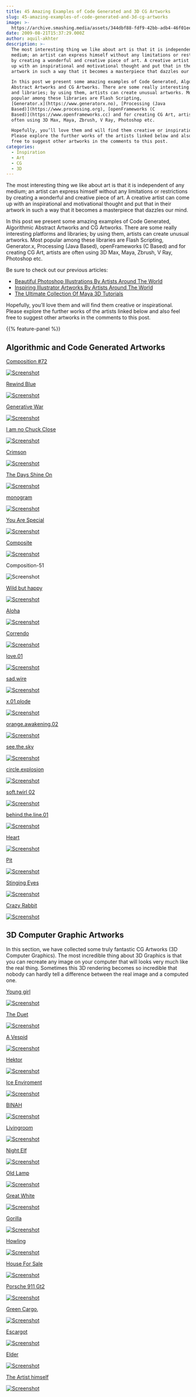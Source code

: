 ```yaml
---
title: 45 Amazing Examples of Code Generated and 3D CG Artworks
slug: 45-amazing-examples-of-code-generated-and-3d-cg-artworks
image: >-
  https://archive.smashing.media/assets/344dbf88-fdf9-42bb-adb4-46f01eedd629/dc23db6e-280a-4d72-a3a1-c7df1921f3ae/illustrator-artworks-showcase-112.jpg
date: 2009-08-21T15:37:29.000Z
author: aquil-akhter
description: >-
  The most interesting thing we like about art is that it is independent of any
  medium; an artist can express himself without any limitations or restrictions
  by creating a wonderful and creative piece of art. A creative artist can come
  up with an inspirational and motivational thought and put that in their
  artwork in such a way that it becomes a masterpiece that dazzles our mind.

  In this post we present some amazing examples of Code Generated, Algorithmic
  Abstract Artworks and CG Artworks. There are some really interesting platforms
  and libraries; by using them, artists can create unusual artworks. Most
  popular among these libraries are Flash Scripting,
  [Generator.x](https://www.generatorx.no), [Processing (Java
  Based)](https://www.processing.org), [openFrameworks (C
  Based)](https://www.openframeworks.cc) and for creating CG Art, artists are
  often using 3D Max, Maya, Zbrush, V Ray, Photoshop etc.

  Hopefully, you’ll love them and will find them creative or inspirational.
  Please explore the further works of the artists linked below and also feel
  free to suggest other artworks in the comments to this post.
categories:
  - Inspiration
  - Art
  - CG
  - 3D
---
```

The most interesting thing we like about art is that it is independent of any medium; an artist can express himself without any limitations or restrictions by creating a wonderful and creative piece of art. A creative artist can come up with an inspirational and motivational thought and put that in their artwork in such a way that it becomes a masterpiece that dazzles our mind.

In this post we present some amazing examples of Code Generated, Algorithmic Abstract Artworks and CG Artworks. There are some really interesting platforms and libraries; by using them, artists can create unusual artworks. Most popular among these libraries are Flash Scripting, Generator.x, Processing (Java Based), openFrameworks (C Based) and for creating CG Art, artists are often using 3D Max, Maya, Zbrush, V Ray, Photoshop etc.

Be sure to check out our previous articles:

*   [Beautiful Photoshop Illustrations By Artists Around The World](https://www.smashingmagazine.com/2009/11/100-photoshop-illustrations-by-artists-around-the-world/)
*   [Inspiring Illustrator Artworks By Artists Around The World](https://www.smashingmagazine.com/2010/03/100-beautiful-illustrator-artworks-by-artists-around-the-world/)
*   [The Ultimate Collection Of Maya 3D Tutorials](https://www.smashingmagazine.com/2009/08/the-ultimate-collection-of-maya-3d-tutorials/)

Hopefully, you’ll love them and will find them creative or inspirational. Please explore the further works of the artists linked below and also feel free to suggest other artworks in the comments to this post.

{{% feature-panel %}}

## Algorithmic and Code Generated Artworks

<a href="https://www.flickr.com/photos/gunderson/3672408946/in/set-72157604969557101/">Composition #72</a>

[![Screenshot](https://archive.smashing.media/assets/344dbf88-fdf9-42bb-adb4-46f01eedd629/e0f9f51a-a311-4ad1-be9f-97532b4e04f2/1.jpg)](https://www.flickr.com/photos/gunderson/3672408946/in/set-72157604969557101/)

<a href="https://www.flickr.com/photos/markknol/3400303044/in/pool-39443901273@N01">Rewind Blue</a>

[![Screenshot](https://archive.smashing.media/assets/344dbf88-fdf9-42bb-adb4-46f01eedd629/ac329f00-e726-4655-b4c7-58a2dc8ae5b0/3.jpg)](https://www.flickr.com/photos/markknol/3400303044/in/pool-39443901273@N01)

<a href="https://www.flickr.com/photos/markknol/3399494805/in/pool-39443901273@N01">Generative War</a>

[![Screenshot](https://archive.smashing.media/assets/344dbf88-fdf9-42bb-adb4-46f01eedd629/b25ce8a0-7601-4dc8-8307-20d16a5ac499/4.jpg)](https://www.flickr.com/photos/markknol/3399494805/in/pool-39443901273@N01)

<a href="https://www.flickr.com/photos/gunderson/3345620341/">I am no Chuck Close</a>

[![Screenshot](https://archive.smashing.media/assets/344dbf88-fdf9-42bb-adb4-46f01eedd629/53ea56c6-4560-4c57-850c-038f70146c4e/7.jpg)](https://www.flickr.com/photos/gunderson/3345620341/)

<a href="https://www.flickr.com/photos/natzke/3750536788/in/pool-generatorx">Crimson</a>

[![Screenshot](https://archive.smashing.media/assets/344dbf88-fdf9-42bb-adb4-46f01eedd629/26a280c5-00a9-4924-9b09-5a8e4f5f0049/11.jpg)](https://www.flickr.com/photos/natzke/3750536788/in/pool-generatorx)

<a href="https://www.flickr.com/photos/gunderson/3438590604/">The Days Shine On</a>

[![Screenshot](https://archive.smashing.media/assets/344dbf88-fdf9-42bb-adb4-46f01eedd629/7d4670d2-a3af-42ad-a049-e4e0956cdcda/16.jpg)](https://www.flickr.com/photos/gunderson/3438590604/)

<a href="https://www.flickr.com/photos/gunderson/3110185182/in/set-72157604969557101/">monogram</a>

[![Screenshot](https://archive.smashing.media/assets/344dbf88-fdf9-42bb-adb4-46f01eedd629/15646412-cc3d-4f74-ad11-07dc86b16a7a/17.jpg)](https://www.flickr.com/photos/gunderson/3110185182/in/set-72157604969557101/)

<a href="https://www.flickr.com/photos/gunderson/3069908919/in/set-72157604969557101/">You Are Special</a>

[![Screenshot](https://archive.smashing.media/assets/344dbf88-fdf9-42bb-adb4-46f01eedd629/96dc35d4-5651-438b-a562-a2f450153ba4/18.jpg)](https://www.flickr.com/photos/gunderson/3069908919/in/set-72157604969557101/)

<a href="https://www.flickr.com/photos/gunderson/3374874774/">Composite</a>

[![Screenshot](https://archive.smashing.media/assets/344dbf88-fdf9-42bb-adb4-46f01eedd629/abd26807-f770-4d4c-82c2-80343c63bbb2/19.jpg)](https://www.flickr.com/photos/gunderson/3374874774/)

Composition-51

![Screenshot](https://archive.smashing.media/assets/344dbf88-fdf9-42bb-adb4-46f01eedd629/4f87af39-090c-476f-9c07-59493175ce93/20.jpg)

<a href="https://www.flickr.com/photos/markknol/3248791904/">Wild but happy</a>

[![Screenshot](https://archive.smashing.media/assets/344dbf88-fdf9-42bb-adb4-46f01eedd629/ad6e5602-e96f-4b04-8027-741274697c15/22.jpg)](https://www.flickr.com/photos/markknol/3248791904/)

<a href="https://www.flickr.com/photos/gunderson/2722846351/in/set-72157604969557101/">Aloha</a>

[![Screenshot](https://archive.smashing.media/assets/344dbf88-fdf9-42bb-adb4-46f01eedd629/1145b2f2-84c7-4b51-ab5f-c8e265debbbc/28.jpg)](https://www.flickr.com/photos/gunderson/2722846351/in/set-72157604969557101/)

<a href="https://www.flickr.com/photos/gunderson/2693321068/in/set-72157604969557101/">Correndo</a>

[![Screenshot](https://archive.smashing.media/assets/344dbf88-fdf9-42bb-adb4-46f01eedd629/0df55067-a575-4d92-bcd5-7e385c8611c1/29.jpg)](https://www.flickr.com/photos/gunderson/2693321068/in/set-72157604969557101/)

<a href="https://www.flickr.com/photos/markknol/3589999273/">love.01</a>

[![Screenshot](https://archive.smashing.media/assets/344dbf88-fdf9-42bb-adb4-46f01eedd629/50e54262-dd78-4dec-beb5-3cc7a31eca07/30.jpg)](https://www.flickr.com/photos/markknol/3589999273/)

<a href="https://www.flickr.com/photos/markknol/2711802394/in/set-72157613065751076/">sad.wire</a>

[![Screenshot](https://archive.smashing.media/assets/344dbf88-fdf9-42bb-adb4-46f01eedd629/8a9b2c12-99bd-4f33-974a-4063b8f6a3fe/31.jpg)](https://www.flickr.com/photos/markknol/2711802394/in/set-72157613065751076/)

<a href="https://www.flickr.com/photos/markknol/3445701308/in/set-72157613065751076/">x.01.plode</a>

[![Screenshot](https://archive.smashing.media/assets/344dbf88-fdf9-42bb-adb4-46f01eedd629/23300556-5bde-4fc4-92ed-b937fd65700f/33.jpg)](https://www.flickr.com/photos/markknol/3445701308/in/set-72157613065751076/)

<a href="https://www.flickr.com/photos/markknol/3517399143/in/set-72157613065751076/">orange.awakening.02</a>

[![Screenshot](https://archive.smashing.media/assets/344dbf88-fdf9-42bb-adb4-46f01eedd629/a2412c9e-0050-4adb-84dc-760252283f6b/34.jpg)](https://www.flickr.com/photos/markknol/3517399143/in/set-72157613065751076/)

<a href="https://www.flickr.com/photos/markknol/3249241064/in/set-72157613065751076/">see.the.sky</a>

[![Screenshot](https://archive.smashing.media/assets/344dbf88-fdf9-42bb-adb4-46f01eedd629/1a87ee77-e640-42f9-b144-44fb886b7477/36.jpg)](https://www.flickr.com/photos/markknol/3249241064/in/set-72157613065751076/)

<a href="https://www.flickr.com/photos/markknol/2593366655/in/set-72157604259349437/">circle.explosion</a>

[![Screenshot](https://archive.smashing.media/assets/344dbf88-fdf9-42bb-adb4-46f01eedd629/df87d68f-92e9-4537-a755-e9ce14244500/39.jpg)](https://www.flickr.com/photos/markknol/2593366655/in/set-72157604259349437/)

<a href="https://www.flickr.com/photos/markknol/2613856751/in/set-72157604259349437/">soft.twirl 02</a>

[![Screenshot](https://archive.smashing.media/assets/344dbf88-fdf9-42bb-adb4-46f01eedd629/6563c3e4-7abc-41cf-afaf-1f848daa1fd7/40.jpg)](https://www.flickr.com/photos/markknol/2613856751/in/set-72157604259349437/)

<a href="https://www.flickr.com/photos/markknol/3235224962/">behind.the.line.01</a>

[![Screenshot](https://archive.smashing.media/assets/344dbf88-fdf9-42bb-adb4-46f01eedd629/d978387c-8527-457c-b1b2-72cbc61f59b6/44.jpg)](https://www.flickr.com/photos/markknol/3235224962/)

<a href="https://www.flickr.com/photos/natzke/3755014617/">Heart</a>

[![Screenshot](https://archive.smashing.media/assets/344dbf88-fdf9-42bb-adb4-46f01eedd629/7ee7dcb8-0455-4170-b953-d0f2ce83b36e/47.jpg)](https://www.flickr.com/photos/natzke/3755014617/)

<a href="https://www.flickr.com/photos/natzke/3752720015/in/set-72157603454461983/">Pit</a>

[![Screenshot](https://archive.smashing.media/assets/344dbf88-fdf9-42bb-adb4-46f01eedd629/951b8cbc-7d9f-4c86-8b24-bfb2322e1dac/49.jpg)](https://www.flickr.com/photos/natzke/3752720015/in/set-72157603454461983/)

<a href="https://www.flickr.com/photos/martinlatter/3770011850/in/pool-generatorx/">Stinging Eyes</a>

[![Screenshot](https://archive.smashing.media/assets/344dbf88-fdf9-42bb-adb4-46f01eedd629/f35d6623-8f6b-497f-8259-06efe1f6be92/50.jpg)](https://www.flickr.com/photos/martinlatter/3770011850/in/pool-generatorx/)

<a href="https://www.flickr.com/photos/natzke/3263369687/">Crazy Rabbit</a>

[![Screenshot](https://archive.smashing.media/assets/344dbf88-fdf9-42bb-adb4-46f01eedd629/0ea26218-8756-4103-93f7-e32e1d810ee3/52.jpg)](https://www.flickr.com/photos/natzke/3263369687/)

## 3D Computer Graphic Artworks

In this section, we have collected some truly fantastic CG Artworks (3D Computer Graphics). The most incredible thing about 3D Graphics is that you can recreate any image on your computer that will looks very much like the real thing. Sometimes this 3D rendering becomes so incredible that nobody can hardly tell a difference between the real image and a computed one.

<a href="https://forums.cgsociety.org/showthread.php?f=121&amp;t=713053">Young girl</a>

[![Screenshot](https://archive.smashing.media/assets/344dbf88-fdf9-42bb-adb4-46f01eedd629/6231f89e-c0a8-4888-8343-503904241abe/60.jpg)](https://forums.cgsociety.org/showthread.php?f=121&t=713053)

<a href="https://forums.cgsociety.org/showthread.php?f=121&amp;t=745182">The Duet</a>

[![Screenshot](https://archive.smashing.media/assets/344dbf88-fdf9-42bb-adb4-46f01eedd629/1fe8d673-c9ba-46b6-a4d1-2eb4a38348f3/61.jpg)](https://forums.cgsociety.org/showthread.php?f=121&t=745182)

<a href="https://forums.cgsociety.org/showthread.php?f=132&amp;t=777061">A Vespid</a>

[![Screenshot](https://archive.smashing.media/assets/344dbf88-fdf9-42bb-adb4-46f01eedd629/5b3874e3-0115-4de1-b024-f4ec05cbc08f/75.jpg)](https://forums.cgsociety.org/showthread.php?f=132&t=777061)

<a href="https://forums.cgsociety.org/showthread.php?f=121&amp;t=562686">Hektor</a>

[![Screenshot](https://archive.smashing.media/assets/344dbf88-fdf9-42bb-adb4-46f01eedd629/df641e17-b7c7-4917-b879-d2a008682f77/62.jpg)](https://forums.cgsociety.org/showthread.php?f=121&t=562686)

<a href="https://forums.cgsociety.org/showthread.php?f=121&amp;t=499548">Ice Enviroment</a>

[![Screenshot](https://archive.smashing.media/assets/344dbf88-fdf9-42bb-adb4-46f01eedd629/ea031296-e6f1-4723-89c7-1d81e78006ac/63.jpg)](https://forums.cgsociety.org/showthread.php?f=121&t=499548)

<a href="https://forums.cgsociety.org/showthread.php?f=121&amp;t=483814">BINAH</a>

[![Screenshot](https://archive.smashing.media/assets/344dbf88-fdf9-42bb-adb4-46f01eedd629/a2bfd1d3-c887-4fae-afcf-e719ac7952a2/64.jpg)](https://forums.cgsociety.org/showthread.php?f=121&t=483814)

<a href="https://forums.cgsociety.org/showthread.php?f=121&amp;t=463713">Livingroom</a>

[![Screenshot](https://archive.smashing.media/assets/344dbf88-fdf9-42bb-adb4-46f01eedd629/9bf90a0a-c3a2-4924-9382-99654ebf22cc/65.jpg)](https://forums.cgsociety.org/showthread.php?f=121&t=463713)

<a href="https://forums.cgsociety.org/showthread.php?f=121&amp;t=425228">Night Elf</a>

[![Screenshot](https://archive.smashing.media/assets/344dbf88-fdf9-42bb-adb4-46f01eedd629/bcd7d44a-07af-4752-a70c-b49022d37ed5/66.jpg)](https://forums.cgsociety.org/showthread.php?f=121&t=425228)

<a href="https://forums.cgsociety.org/showthread.php?f=121&amp;t=375437">Old Lamp</a>

[![Screenshot](https://archive.smashing.media/assets/344dbf88-fdf9-42bb-adb4-46f01eedd629/543bdff3-8453-42c5-bb7d-a76deb00a785/67.jpg)](https://forums.cgsociety.org/showthread.php?f=121&t=375437)

<a href="https://forums.cgsociety.org/showthread.php?f=121&amp;t=341464">Great White</a>

[![Screenshot](https://archive.smashing.media/assets/344dbf88-fdf9-42bb-adb4-46f01eedd629/86a01f46-36a1-4951-9189-03a3757f5df5/68.jpg)](https://forums.cgsociety.org/showthread.php?f=121&t=341464)

<a href="https://forums.cgsociety.org/showthread.php?f=121&amp;t=309253">Gorilla</a>

[![Screenshot](https://archive.smashing.media/assets/344dbf88-fdf9-42bb-adb4-46f01eedd629/9af3edde-00c9-4c40-9d2e-279d79093342/69.jpg)](https://forums.cgsociety.org/showthread.php?f=121&t=309253)

<a href="https://forums.cgsociety.org/showthread.php?f=132&amp;t=789055">Howling</a>

[![Screenshot](https://archive.smashing.media/assets/344dbf88-fdf9-42bb-adb4-46f01eedd629/0115d3d6-3cce-4dd5-8382-609386f64bf9/70.jpg)](https://forums.cgsociety.org/showthread.php?f=132&t=789055)

<a href="https://forums.cgsociety.org/showthread.php?f=121&amp;t=217607">House For Sale</a>

[![Screenshot](https://archive.smashing.media/assets/344dbf88-fdf9-42bb-adb4-46f01eedd629/04c89c75-984b-45bb-8606-57047904fad4/71.jpg)](https://forums.cgsociety.org/showthread.php?f=121&t=217607)

<a href="https://forums.cgsociety.org/showthread.php?f=121&amp;t=214838">Porsche 911 Gt2</a>

[![Screenshot](https://archive.smashing.media/assets/344dbf88-fdf9-42bb-adb4-46f01eedd629/4cc71700-09be-445b-9ce9-b48807153ca4/72.jpg)](https://forums.cgsociety.org/showthread.php?f=121&t=214838)

<a href="https://forums.cgsociety.org/showthread.php?f=132&amp;t=773749">Green Cargo,</a>

[![Screenshot](https://archive.smashing.media/assets/344dbf88-fdf9-42bb-adb4-46f01eedd629/f47fc8de-f9ea-4cde-b2f6-868349a3dea9/73.jpg)](https://forums.cgsociety.org/showthread.php?f=132&t=773749)

<a href="https://forums.cgsociety.org/showthread.php?f=132&amp;t=776916">Escargot</a>

[![Screenshot](https://archive.smashing.media/assets/344dbf88-fdf9-42bb-adb4-46f01eedd629/ef80fdf8-a8c5-4372-8f37-c93ac9a4e558/74.jpg)](https://forums.cgsociety.org/showthread.php?f=132&t=776916)

<a href="https://forums.cgsociety.org/showthread.php?f=132&amp;t=409929">Elder</a>

[![Screenshot](https://archive.smashing.media/assets/344dbf88-fdf9-42bb-adb4-46f01eedd629/e16277f5-8ea7-4082-bf14-f135ae91eec8/90.jpg)](https://forums.cgsociety.org/showthread.php?f=132&t=409929)

<a href="https://forums.cgsociety.org/showthread.php?f=121&amp;t=472843">The Artist himself</a>

[![Screenshot](https://archive.smashing.media/assets/344dbf88-fdf9-42bb-adb4-46f01eedd629/81bc9ac5-226f-40c4-a994-a0a94085c5fe/91.jpg)](https://forums.cgsociety.org/showthread.php?f=121&t=472843)

